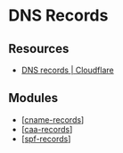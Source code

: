 # DNS Records

Resources
---

- [DNS records | Cloudflare][1]

<!-- Links -->
[1]: https://www.cloudflare.com/learning/dns/dns-records/

<!-- Links end -->


Modules
---

- [[cname-records]]
- [[caa-records]]
- [[spf-records]]

[//begin]: # "Autogenerated link references for markdown compatibility"
[cname-records]: cname-records/cname-records.md "CNAME records"
[caa-records]: caa-records.md "CAA Records"
[spf-records]: spf-records.md "SPF Records"
[//end]: # "Autogenerated link references"
[//begin]: # "Autogenerated link references for markdown compatibility"
[cname-records]: cname-records/cname-records.md "CNAME records"
[caa-records]: caa-records.md "CAA Records"
[spf-records]: spf-records.md "SPF Records"
[//end]: # "Autogenerated link references"
